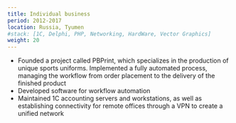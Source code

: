 ```yaml
---
title: Individual business
period: 2012-2017
location: Russia, Tyumen
#stack: [1C, Delphi, PHP, Networking, HardWare, Vector Graphics]
weight: 20
---
```


- Founded a project called PBPrint, which specializes in the production of unique sports uniforms. Implemented a fully automated process, managing the workflow from order placement to the delivery of the finished product
- Developed software for workflow automation
- Maintained 1C accounting servers and workstations, as well as establishing connectivity for remote offices through a VPN to create a unified network
